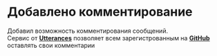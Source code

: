 # Добавлено комментирование


Добавил возможность комментирования сообщений.  
Сервис от [**Utterances**](https://utteranc.es/) позволяет всем зарегистрованным на [**GitHub**](https://github.com/) оставлять свои комментарии  
<!--more-->  
